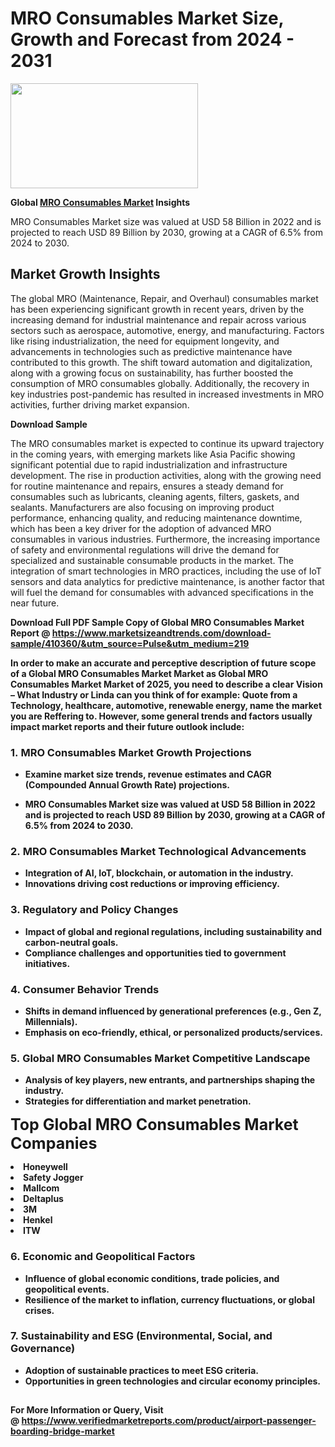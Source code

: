 <H1>MRO Consumables Market Size, Growth and Forecast from 2024 - 2031</H1><img class="aligncenter size-medium wp-image-584254" src="https://thirdeyenews.in/wp-content/uploads/2024/09/Global-Market-Research-300x168.jpeg" alt="" width="300" height="168" /><p><strong>Global&nbsp;<a href="https://www.marketsizeandtrends.com/download-sample/410360/&amp;utm_source=Pulse&amp;utm_medium=219">MRO Consumables Market</a> Insights</strong></p><p>MRO Consumables Market size was valued at USD 58 Billion in 2022 and is projected to reach USD 89 Billion by 2030, growing at a CAGR of 6.5% from 2024 to 2030.</p><p><h2>Market Growth Insights</h2> <p>The global MRO (Maintenance, Repair, and Overhaul) consumables market has been experiencing significant growth in recent years, driven by the increasing demand for industrial maintenance and repair across various sectors such as aerospace, automotive, energy, and manufacturing. Factors like rising industrialization, the need for equipment longevity, and advancements in technologies such as predictive maintenance have contributed to this growth. The shift toward automation and digitalization, along with a growing focus on sustainability, has further boosted the consumption of MRO consumables globally. Additionally, the recovery in key industries post-pandemic has resulted in increased investments in MRO activities, further driving market expansion.</p> <p><strong>Download Sample</strong></p> <p>The MRO consumables market is expected to continue its upward trajectory in the coming years, with emerging markets like Asia Pacific showing significant potential due to rapid industrialization and infrastructure development. The rise in production activities, along with the growing need for routine maintenance and repairs, ensures a steady demand for consumables such as lubricants, cleaning agents, filters, gaskets, and sealants. Manufacturers are also focusing on improving product performance, enhancing quality, and reducing maintenance downtime, which has been a key driver for the adoption of advanced MRO consumables in various industries. Furthermore, the increasing importance of safety and environmental regulations will drive the demand for specialized and sustainable consumable products in the market. The integration of smart technologies in MRO practices, including the use of IoT sensors and data analytics for predictive maintenance, is another factor that will fuel the demand for consumables with advanced specifications in the near future.</p> <p><strong></p><p><span class=""><strong>Download Full PDF Sample Copy of Global MRO Consumables Market Report</strong> @ <a href="https://www.marketsizeandtrends.com/download-sample/410360/&amp;utm_source=Pulse&amp;utm_medium=219" target="_blank">https://www.marketsizeandtrends.com/download-sample/410360/&amp;utm_source=Pulse&amp;utm_medium=219</a></span></p><p>In order to make an accurate and perceptive description of future scope of a Global&nbsp;MRO Consumables Market Market as Global&nbsp;MRO Consumables Market Market of 2025, you need to describe a clear Vision &ndash; What Industry or Linda can you think of for example: Quote from a Technology, healthcare, automotive, renewable energy, name the market you are Reffering to. However, some general trends and factors usually impact market reports and their future outlook include:</p><h3>1.&nbsp;<strong>MRO Consumables Market Growth Projections</strong></h3><ul><li>Examine market size trends, revenue estimates and CAGR (Compounded Annual Growth Rate) projections.</li><li><p>MRO Consumables Market size was valued at USD 58 Billion in 2022 and is projected to reach USD 89 Billion by 2030, growing at a CAGR of 6.5% from 2024 to 2030.</p></li></ul><h3>2.&nbsp;<strong>MRO Consumables Market Technological Advancements</strong></h3><ul><li>Integration of AI, IoT, blockchain, or automation in the industry.</li><li>Innovations driving cost reductions or improving efficiency.</li></ul><h3>3.&nbsp;<strong>Regulatory and Policy Changes</strong></h3><ul><li>Impact of global and regional regulations, including sustainability and carbon-neutral goals.</li><li>Compliance challenges and opportunities tied to government initiatives.</li></ul><h3>4.&nbsp;<strong>Consumer Behavior Trends</strong></h3><ul><li>Shifts in demand influenced by generational preferences (e.g., Gen Z, Millennials).</li><li>Emphasis on eco-friendly, ethical, or personalized products/services.</li></ul><h3>5.&nbsp;<strong>Global MRO Consumables Market Competitive Landscape</strong></h3><ul><li>Analysis of key players, new entrants, and partnerships shaping the industry.</li><li>Strategies for differentiation and market penetration.</li></ul><p data-pm-slice="1 1 []"><span style="color: inherit; font-family: inherit; font-size: 25px;">Top Global MRO Consumables Market Companies</span></p><div class="" data-test-id=""><p><li>Honeywell</li><li> Safety Jogger</li><li> Mallcom</li><li> Deltaplus</li><li> 3M</li><li> Henkel</li><li> ITW</li></p></div><h3>6.&nbsp;<strong>Economic and Geopolitical Factors</strong></h3><ul><li>Influence of global economic conditions, trade policies, and geopolitical events.</li><li>Resilience of the market to inflation, currency fluctuations, or global crises.</li></ul><h3>7.&nbsp;<strong>Sustainability and ESG (Environmental, Social, and Governance)</strong></h3><ul><li>Adoption of sustainable practices to meet ESG criteria.</li><li>Opportunities in green technologies and circular economy principles.</li></ul><h2><strong style="font-size: 14px;">For More Information or Query, Visit @&nbsp;</strong><a style="background-color: #ffffff; font-size: 14px;" href="https://www.marketsizeandtrends.com/report/mro-consumables-market/" target="_blank">https://www.verifiedmarketreports.com/product/airport-passenger-boarding-bridge-market</a></h2>
